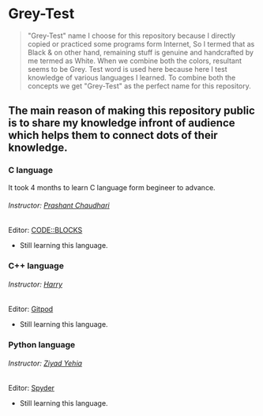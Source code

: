 # Grey-Test

>"Grey-Test" name I choose for this repository because I directly copied or practiced some programs form Internet, So I termed that as Black & on other hand, remaining stuff is genuine and handcrafted by me termed as White.
>When we combine both the colors, resultant seems to be Grey.
>Test word is used here because here I test knowledge of various languages I learned.
>To combine both the concepts we get "Grey-Test" as the perfect name for this repository. 

## The main reason of making this repository public is to share my knowledge infront of audience which helps them to connect dots of their knowledge.

### C language
It took 4 months to learn C language form begineer to advance.
###### Instructor: [Prashant Chaudhari](https://youtu.be/vl794HKeXug)
Editor: [CODE::BLOCKS](http://www.codeblocks.org/)

* Still learning this language.

### C++ language
###### Instructor: [Harry](https://youtu.be/yGB9jhsEsr8)
Editor: [Gitpod](https://gitpod.io/)
* Still learning this language.

### Python language
###### Instructor: [Ziyad Yehia](https://www.udemy.com/course/the-python-bible/)
Editor: [Spyder](https://www.spyder-ide.org/)
* Still learning this language.

